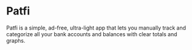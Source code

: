 # Patfi
Patfi is a simple, ad-free, ultra-light app that lets you manually track and categorize all your bank accounts and balances with clear totals and graphs.
